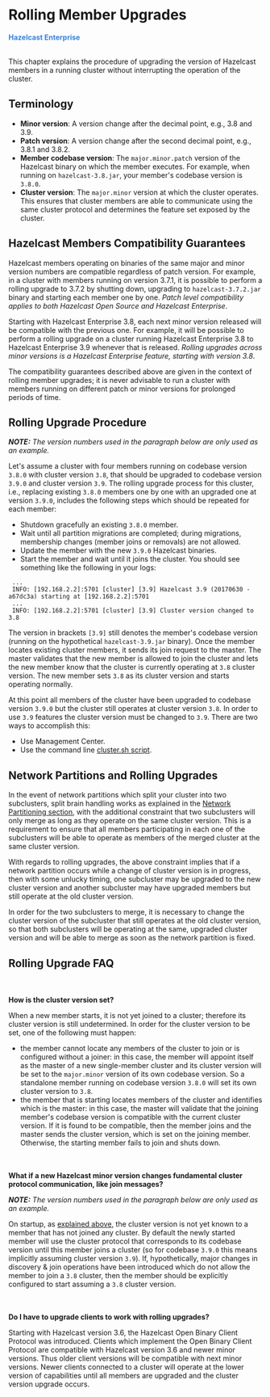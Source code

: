 # Rolling Member Upgrades

<font color="#3981DB">**Hazelcast Enterprise**</font>
<br></br>

This chapter explains the procedure of upgrading the version of Hazelcast members in a running cluster without interrupting the operation of the cluster.

## Terminology

* **Minor version**: A version change after the decimal point, e.g., 3.8 and 3.9.
* **Patch version**: A version change after the second decimal point, e.g., 3.8.1 and 3.8.2.
* **Member codebase version**: The `major.minor.patch` version of the Hazelcast binary on which the member executes. For example, when running on `hazelcast-3.8.jar`, your member's codebase version is `3.8.0`.
* **Cluster version**: The `major.minor` version at which the cluster operates. This ensures that cluster members are able to communicate using the same cluster protocol and
determines the feature set exposed by the cluster.


## Hazelcast Members Compatibility Guarantees

Hazelcast members operating on binaries of the same major and minor version numbers are compatible regardless of patch version.
  For example, in a cluster with members running on version 3.7.1, it is possible to perform a rolling upgrade to 3.7.2 by shutting down, upgrading to `hazelcast-3.7.2.jar` binary 
  and starting each member one by one. _Patch level compatibility applies to both Hazelcast Open Source and Hazelcast Enterprise_.

Starting with Hazelcast Enterprise 3.8, each next minor version released will be compatible with the previous one. For example, it will
 be possible to perform a rolling upgrade on a cluster running Hazelcast Enterprise 3.8 to Hazelcast Enterprise 3.9 whenever that is released.
 _Rolling upgrades across minor versions is a Hazelcast Enterprise feature, starting with version 3.8_.
 
The compatibility guarantees described above are given in the context of rolling member upgrades; it is never advisable to run a
 cluster with members running on different patch or minor versions for prolonged periods of time.


## Rolling Upgrade Procedure

***NOTE:*** *The version numbers used in the paragraph below are only used as an example.*

Let's assume a cluster with four members running on codebase version `3.8.0` with cluster version `3.8`, that should be upgraded to codebase version
`3.9.0` and cluster version `3.9`. The rolling upgrade process for this cluster, i.e., replacing existing `3.8.0` members one by one with an upgraded
one at version `3.9.0`, includes the following steps which should be repeated for each member:

 * Shutdown gracefully an existing `3.8.0` member.
 * Wait until all partition migrations are completed; during migrations, membership changes (member joins or removals) are not allowed.
 * Update the member with the new `3.9.0` Hazelcast binaries.
 * Start the member and wait until it joins the cluster. You should see something like the following in your logs:

```
 ...
 INFO: [192.168.2.2]:5701 [cluster] [3.9] Hazelcast 3.9 (20170630 - a67dc3a) starting at [192.168.2.2]:5701
 ...
 INFO: [192.168.2.2]:5701 [cluster] [3.9] Cluster version changed to 3.8
```
 
 The version in brackets `[3.9]` still denotes the member's codebase version (running on the hypothetical `hazelcast-3.9.jar` binary). Once the member
 locates existing cluster members, it sends its join request to the master. The master validates that the new member is allowed to join the cluster and
 lets the new member know that the cluster is currently operating at `3.8` cluster version. The new member sets `3.8` as its cluster version and starts operating
 normally.
 
 At this point all members of the cluster have been upgraded to codebase version `3.9.0` but the cluster still operates at cluster version `3.8`. In order to use `3.9` features
 the cluster version must be changed to `3.9`. There are two ways to accomplish this:
 
 * Use Management Center.
 * Use the command line [cluster.sh script](#using-the-script-cluster-sh).
 
## Network Partitions and Rolling Upgrades

In the event of network partitions which split your cluster into two subclusters, split brain handling works as explained in the [Network Partitioning section](#network-partitioning-split-brain-syndrome), with the
additional constraint that two subclusters will only merge as long as they operate on the same cluster version. This is a requirement to ensure that all members participating
in each one of the subclusters will be able to operate as members of the merged cluster at the same cluster version.

With regards to rolling upgrades, the above constraint implies that if a network partition occurs while a change of cluster version is in progress, then with some unlucky timing, one subcluster may be upgraded to the new cluster version and another subcluster may have upgraded members but still operate at the old cluster version.

In order for the two subclusters to merge, it is necessary to change the cluster version of the subcluster that still operates at the old cluster version, so that both subclusters
will be operating at the same, upgraded cluster version and will be able to merge as soon as the network partition is fixed.

  
## Rolling Upgrade FAQ

<br></br>
**How is the cluster version set?**

When a new member starts, it is not yet joined to a cluster; therefore its cluster version is still undetermined. In order for the cluster version to be
set, one of the following must happen:

 * the member cannot locate any members of the cluster to join or is configured without a joiner: in this case, the member will appoint itself as the
 master of a new single-member cluster and its cluster version will be set to the `major.minor` version of its own codebase version. So a standalone
 member running on codebase version `3.8.0` will set its own cluster version to `3.8`.
 * the member that is starting locates members of the cluster and identifies which is the master: in this case, the master will validate that the
 joining member's codebase version is compatible with the current cluster version. If it is found to be compatible, then the member joins and the master
 sends the cluster version, which is set on the joining member. Otherwise, the starting member fails to join and shuts down.

<br></br>
**What if a new Hazelcast minor version changes fundamental cluster protocol communication, like join messages?**

***NOTE:*** *The version numbers used in the paragraph below are only used as an example.*

On startup, as [explained above](#how-is-the-cluster-version-set), the cluster version is not yet known to a member that has not joined any cluster.
By default the newly started member will use the cluster protocol that corresponds to its codebase version until this member joins a cluster
(so for codebase `3.9.0` this means implicitly assuming cluster version `3.9`). If, hypothetically, major changes in discovery & join operations
have been introduced which do not allow the member to join a `3.8` cluster, then the member should be explicitly configured to start
assuming a `3.8` cluster version.

<br></br>
**Do I have to upgrade clients to work with rolling upgrades?**

Starting with Hazelcast version 3.6, the Hazelcast Open Binary Client Protocol was introduced. Clients which implement the Open Binary Client Protocol
are compatible with Hazelcast version 3.6 and newer minor versions. Thus older client versions will be compatible with next minor versions. Newer clients
connected to a cluster will operate at the lower version of capabilities until all members are upgraded and the cluster version upgrade occurs.
 

